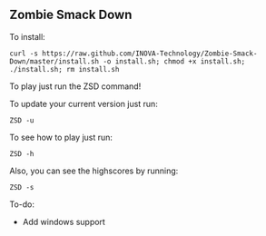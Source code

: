 ## Zombie Smack Down

To install:

    curl -s https://raw.github.com/INOVA-Technology/Zombie-Smack-Down/master/install.sh -o install.sh; chmod +x install.sh; ./install.sh; rm install.sh

To play just run the ZSD command!

To update your current version just run:

    ZSD -u

To see how to play just run:

    ZSD -h

Also, you can see the highscores by running:

    ZSD -s

To-do:
* Add windows support
